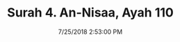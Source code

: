 ---
title       : "Surah 4. An-Nisaa, Ayah 110"
date        : 7/25/2018 2:53:00 PM
draft       : false
type        : "quran"
layout      : "compare"
BookCode    : "CMP"
SurahNumber : "4"
AyahNumber  : "110"
TotalAyah   : "176"
---
